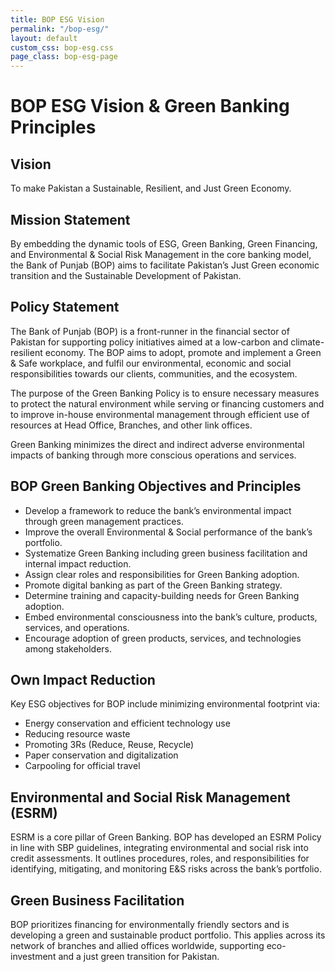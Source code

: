 ```yaml
---
title: BOP ESG Vision
permalink: "/bop-esg/"
layout: default
custom_css: bop-esg.css
page_class: bop-esg-page
---
```


<div class="content">
  <h1>BOP ESG Vision & Green Banking Principles</h1>

  <h2>Vision</h2>
  <p>To make Pakistan a Sustainable, Resilient, and Just Green Economy.</p>

  <h2>Mission Statement</h2>
  <p>By embedding the dynamic tools of ESG, Green Banking, Green Financing, and Environmental & Social Risk Management in the core banking model, the Bank of Punjab (BOP) aims to facilitate Pakistan’s Just Green economic transition and the Sustainable Development of Pakistan.</p>

  <h2>Policy Statement</h2>
  <p>The Bank of Punjab (BOP) is a front-runner in the financial sector of Pakistan for supporting policy initiatives aimed at a low-carbon and climate-resilient economy. The BOP aims to adopt, promote and implement a Green & Safe workplace, and fulfil our environmental, economic and social responsibilities towards our clients, communities, and the ecosystem.</p>
  <p>The purpose of the Green Banking Policy is to ensure necessary measures to protect the natural environment while serving or financing customers and to improve in-house environmental management through efficient use of resources at Head Office, Branches, and other link offices.</p>
  <p>Green Banking minimizes the direct and indirect adverse environmental impacts of banking through more conscious operations and services.</p>

  <h2>BOP Green Banking Objectives and Principles</h2>
  <ul>
    <li>Develop a framework to reduce the bank’s environmental impact through green management practices.</li>
    <li>Improve the overall Environmental & Social performance of the bank’s portfolio.</li>
    <li>Systematize Green Banking including green business facilitation and internal impact reduction.</li>
    <li>Assign clear roles and responsibilities for Green Banking adoption.</li>
    <li>Promote digital banking as part of the Green Banking strategy.</li>
    <li>Determine training and capacity-building needs for Green Banking adoption.</li>
    <li>Embed environmental consciousness into the bank’s culture, products, services, and operations.</li>
    <li>Encourage adoption of green products, services, and technologies among stakeholders.</li>
  </ul>

  <h2>Own Impact Reduction</h2>
  <p>Key ESG objectives for BOP include minimizing environmental footprint via:</p>
  <ul>
    <li>Energy conservation and efficient technology use</li>
    <li>Reducing resource waste</li>
    <li>Promoting 3Rs (Reduce, Reuse, Recycle)</li>
    <li>Paper conservation and digitalization</li>
    <li>Carpooling for official travel</li>
  </ul>

  <h2>Environmental and Social Risk Management (ESRM)</h2>
  <p>ESRM is a core pillar of Green Banking. BOP has developed an ESRM Policy in line with SBP guidelines, integrating environmental and social risk into credit assessments. It outlines procedures, roles, and responsibilities for identifying, mitigating, and monitoring E&S risks across the bank’s portfolio.</p>

  <h2>Green Business Facilitation</h2>
  <p>BOP prioritizes financing for environmentally friendly sectors and is developing a green and sustainable product portfolio. This applies across its network of branches and allied offices worldwide, supporting eco-investment and a just green transition for Pakistan.</p>
</div>
